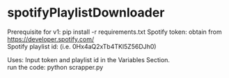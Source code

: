 # spotifyPlaylistDownloader

Prerequisite for v1:
pip install -r requirements.txt
Spotify token: obtain from https://developer.spotify.com/  
Spotify playlist id: (i.e. 0Hx4aQ2xTb4TKl5Z56DJh0) 

Uses:
Input token and playlist id in the Variables Section.   
run the code: python scrapper.py 
